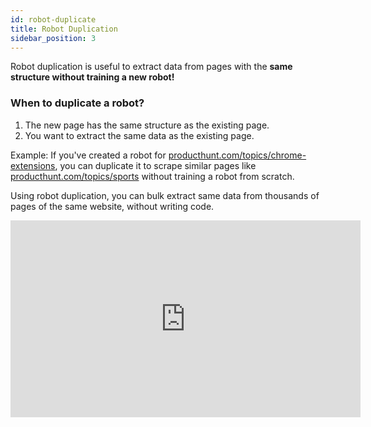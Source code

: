 ```yaml
---
id: robot-duplicate
title: Robot Duplication
sidebar_position: 3
---
```


Robot duplication is useful to extract data from pages with the <b>same structure without training a new robot!</b>

### When to duplicate a robot?
1. The new page has the same structure as the existing page.
2. You want to extract the same data as the existing page.

Example: If you've created a robot for <a href="https://www.producthunt.com/topics/chrome-extensions">producthunt.com/topics/chrome-extensions</a>, you can duplicate it to scrape similar pages like <a href="https://www.producthunt.com/topics/sports">producthunt.com/topics/sports</a> without training a robot from scratch.

Using robot duplication, you can bulk extract same data from thousands of pages of the same website, without writing code.


<iframe width="560" height="315" src="https://www.youtube.com/embed/ZXGQEwQN7yI?si=PaNzVTbWn9z4Vh0E" title="YouTube video player" frameborder="0" allow="accelerometer; autoplay; clipboard-write; encrypted-media; gyroscope; picture-in-picture; web-share" referrerpolicy="strict-origin-when-cross-origin" allowfullscreen></iframe>